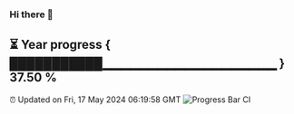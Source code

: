 ### Hi there 👋
⏳ Year progress { ███████████▁▁▁▁▁▁▁▁▁▁▁▁▁▁▁▁▁▁▁ } 37.50 %
---
⏰ Updated on Fri, 17 May 2024 06:19:58 GMT
![Progress Bar CI](https://github.com/liununu/liununu/workflows/Progress%20Bar%20CI/badge.svg)
